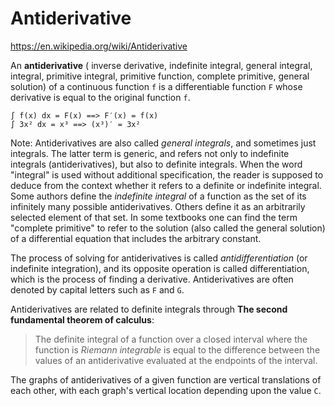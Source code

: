 # Antiderivative

https://en.wikipedia.org/wiki/Antiderivative

An **antiderivative** (
  inverse derivative, 
  indefinite integral, 
  general integral, 
  integral, 
  primitive integral, 
  primitive function, 
  complete primitive, 
  general solution) 
of a continuous function `f` 
is a differentiable function `F` 
whose derivative is equal 
to the original function `f`.

    ∫ f(x) dx = F(x) ==> F′(x) = f(x)
    ∫ 3x² dx = x³ ==> (x³)′ = 3x²


Note: Antiderivatives are also called *general integrals*, and sometimes just integrals. The latter term is generic, and refers not only to indefinite integrals (antiderivatives), but also to definite integrals. When the word "integral" is used without additional specification, the reader is supposed to deduce from the context whether it refers to a definite or indefinite integral. Some authors define the *indefinite integral* of a function as the set of its infinitely many possible antiderivatives. Others define it as an arbitrarily selected element of that set. In some textbooks one can find the term "complete primitive" to refer to the solution (also called the general solution) of a differential equation that includes the arbitrary constant.


The process of solving for antiderivatives is called *antidifferentiation* (or indefinite integration), and its opposite operation is called differentiation, which is the process of finding a derivative. Antiderivatives are often denoted by capital letters such as `F` and `G`.

Antiderivatives are related to definite integrals through 
**The second fundamental theorem of calculus**:
>The definite integral of a function over a closed interval where the function is *Riemann integrable* is equal to the difference between the values of an antiderivative evaluated at the endpoints of the interval.

The graphs of antiderivatives of a given function are vertical translations of each other, with each graph's vertical location depending upon the value `C`.
